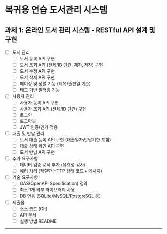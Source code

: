 # 복귀용 연습 도서관리 시스템

## 과제 1: 온라인 도서 관리 시스템 - RESTful API 설계 및 구현
- [ ] 도서 관리
  - [ ] 도서 등록 API 구현
  - [ ] 도서 조회 API (전체/ID 단건, 제자, 저자) 구현
  - [ ] 도서 수정 API 구현
  - [ ] 도서 삭제 API 구현
  - [ ] 페이징 및 정렬 기능 (제목/출판일 기준)
  - [ ] 태그 기반 필터링 기능
- [ ] 사용자 관리
  - [ ] 사용자 등록 API 구현
  - [ ] 사용자 조회 API (전체/ID 단건) 구현
  - [ ] 로그인
  - [ ] 로그아웃
  - [ ] JWT 인증/인가 적용
- [ ] 대출 및 반납 관리
  - [ ] 도서 대출 등록 API 구현 (대출일자/반납기한 포함)
  - [ ] 대출 상태 확인 API 구현
  - [ ] 도서 반납 API 구현
- [ ] 추가 요구사항
  - [ ] 데이터 검증 로직 추가 (유효성 검사)
  - [ ] 에러 처리 (적절한 HTTP 상태 코드 + 메시지)
- [ ] 기술 요구사항
  - [ ] OAS(OpenAPI Specification) 정의
  - [ ] 최소 1개 외부 라이브러리 사용
  - [ ] DB 연동 (SQLite/MySQL/PostgreSQL 등)
- [ ] 제출물
  - [ ] 소스 코드 (Git)
  - [ ] API 문서
  - [ ] 실행 방법 README

---
<!--
## 과제 2: 온라인 도서 관리 시스템 - 캐시 적용 설계 및 구현
- [ ] 캐시 전략 설계
  - [ ] 캐시 적용 엔드포인트 정의 및 이유 설명
  - [ ] 페이지/정렬 조건에 따른 결과 캐싱
  - [ ] 데이터 변경 시 캐시 무효화 처리
- [ ] 테스트 및 검증
  - [ ] 캐시 적용 전/후 성능 측정 및 비교
  - [ ] 최신 데이터 반영 및 캐시 무효화 검증
- [ ] 제출물
  - [ ] 소스 코드 (Git)
  - [ ] 캐시 전략 문서
  - [ ] 성능 테스트 보고서

---

## 과제 3: 온라인 도서 관리 시스템 - CI/CD 연동 설계 및 구현
- [ ] CI 파이프라인
  - [ ] 코드 빌드 자동화
  - [ ] 테스트 자동화 (Unit/Integration Test)
  - [ ] 테스트 실패 시 배포 중단 처리
- [ ] CD 파이프라인
  - [ ] 자동 배포 설정 (로컬/클라우드/컨테이너)
  - [ ] 배포 후 헬스체크 구현
  - [ ] 개발/운영 환경 분리
- [ ] 배포 환경
  - [ ] Dockerfile 작성 및 컨테이너화
  - [ ] docker-compose 실행 스크립트
  - [ ] (선택) AWS/GCP 클라우드 배포
- [ ] 추가 요구사항
  - [ ] 배포/롤백 전략 구현
- [ ] 제출물
  - [ ] CI/CD 설정 파일 (.github/workflows/*.yml, Jenkinsfile 등)
  - [ ] 배포 코드 (Dockerfile, docker-compose.yml 등)
  - [ ] 문서 (설계 및 구현 문서)
  - [ ] 실행 로그/스크린샷/데모

---

## 과제 4: 온라인 도서 관리 시스템 - 모니터링 구축 설계 및 구현
- [ ] API 메트릭 모니터링
  - [ ] 요청 처리량(Throughput)
  - [ ] 평균 응답 시간 및 퍼센타일 (95th/99th)
  - [ ] HTTP 상태 코드 분포
  - [ ] 에러율
- [ ] 시스템 메트릭 모니터링
  - [ ] CPU 사용량
  - [ ] 메모리 사용량
  - [ ] 네트워크 트래픽
- [ ] 시각화
  - [ ] Grafana/Kibana 대시보드 구성
  - [ ] 주요 메트릭 실시간 시각화
- [ ] 테스트 및 검증
  - [ ] API 호출 시 메트릭 반영 검증
  - [ ] 부하 테스트 후 모니터링 정확성 확인
- [ ] 기술 요구사항
  - [ ] Prometheus (메트릭 수집)
  - [ ] Grafana/Kibana (시각화)
- [ ] 제출물
  - [ ] 소스 코드 (Git)
  - [ ] 설정 파일 (Prometheus, Grafana JSON 등)
  - [ ] 대시보드/데모 영상/스크린샷-->
